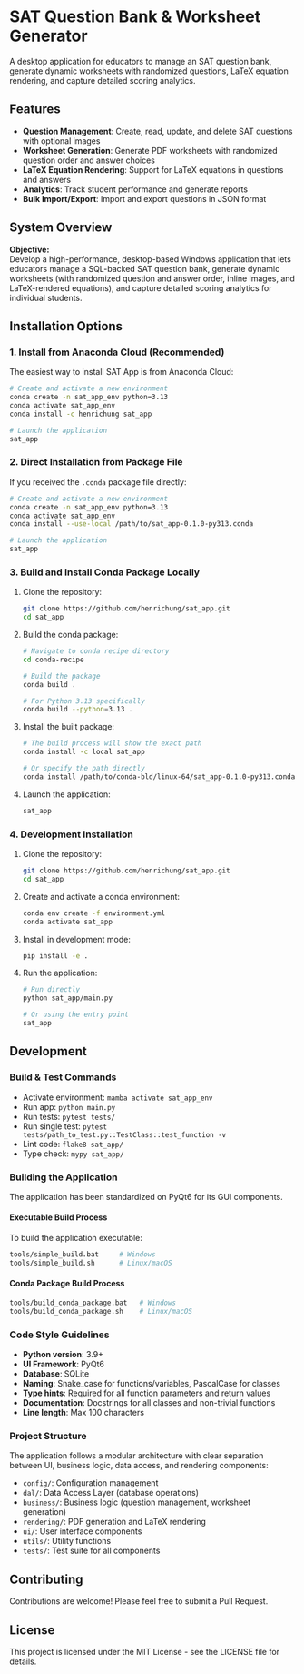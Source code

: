 # SAT Question Bank & Worksheet Generator

A desktop application for educators to manage an SAT question bank, generate dynamic worksheets with randomized questions, LaTeX equation rendering, and capture detailed scoring analytics.

## Features

- **Question Management**: Create, read, update, and delete SAT questions with optional images
- **Worksheet Generation**: Generate PDF worksheets with randomized question order and answer choices
- **LaTeX Equation Rendering**: Support for LaTeX equations in questions and answers
- **Analytics**: Track student performance and generate reports
- **Bulk Import/Export**: Import and export questions in JSON format

## System Overview

**Objective:**  
Develop a high-performance, desktop-based Windows application that lets educators manage a SQL-backed SAT question bank, generate dynamic worksheets (with randomized question and answer order, inline images, and LaTeX-rendered equations), and capture detailed scoring analytics for individual students.

## Installation Options

### 1. Install from Anaconda Cloud (Recommended)

The easiest way to install SAT App is from Anaconda Cloud:

```bash
# Create and activate a new environment
conda create -n sat_app_env python=3.13
conda activate sat_app_env
conda install -c henrichung sat_app

# Launch the application
sat_app
```

### 2. Direct Installation from Package File

If you received the `.conda` package file directly:

```bash
# Create and activate a new environment
conda create -n sat_app_env python=3.13
conda activate sat_app_env
conda install --use-local /path/to/sat_app-0.1.0-py313.conda

# Launch the application
sat_app
```

### 3. Build and Install Conda Package Locally

1. Clone the repository:
   ```bash
   git clone https://github.com/henrichung/sat_app.git
   cd sat_app
   ```

2. Build the conda package:
   ```bash
   # Navigate to conda recipe directory
   cd conda-recipe
   
   # Build the package
   conda build .
   
   # For Python 3.13 specifically
   conda build --python=3.13 .
   ```

3. Install the built package:
   ```bash
   # The build process will show the exact path
   conda install -c local sat_app
   
   # Or specify the path directly
   conda install /path/to/conda-bld/linux-64/sat_app-0.1.0-py313.conda
   ```

4. Launch the application:
   ```bash
   sat_app
   ```

### 4. Development Installation

1. Clone the repository:
   ```bash
   git clone https://github.com/henrichung/sat_app.git
   cd sat_app
   ```

2. Create and activate a conda environment:
   ```bash
   conda env create -f environment.yml
   conda activate sat_app
   ```

3. Install in development mode:
   ```bash
   pip install -e .
   ```

4. Run the application:
   ```bash
   # Run directly 
   python sat_app/main.py
   
   # Or using the entry point
   sat_app
   ```

## Development

### Build & Test Commands
- Activate environment: `mamba activate sat_app_env`
- Run app: `python main.py`
- Run tests: `pytest tests/`
- Run single test: `pytest tests/path_to_test.py::TestClass::test_function -v`
- Lint code: `flake8 sat_app/`
- Type check: `mypy sat_app/`

### Building the Application
The application has been standardized on PyQt6 for its GUI components.

#### Executable Build Process
To build the application executable:
```bash
tools/simple_build.bat     # Windows
tools/simple_build.sh      # Linux/macOS
```

#### Conda Package Build Process
```bash
tools/build_conda_package.bat   # Windows
tools/build_conda_package.sh    # Linux/macOS
```

### Code Style Guidelines
- **Python version**: 3.9+
- **UI Framework**: PyQt6
- **Database**: SQLite
- **Naming**: Snake_case for functions/variables, PascalCase for classes
- **Type hints**: Required for all function parameters and return values
- **Documentation**: Docstrings for all classes and non-trivial functions
- **Line length**: Max 100 characters

### Project Structure
The application follows a modular architecture with clear separation between UI, business logic, data access, and rendering components:

- `config/`: Configuration management
- `dal/`: Data Access Layer (database operations)
- `business/`: Business logic (question management, worksheet generation)
- `rendering/`: PDF generation and LaTeX rendering
- `ui/`: User interface components
- `utils/`: Utility functions
- `tests/`: Test suite for all components

## Contributing

Contributions are welcome! Please feel free to submit a Pull Request.

## License

This project is licensed under the MIT License - see the LICENSE file for details.